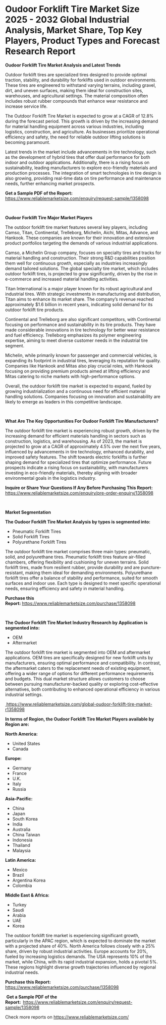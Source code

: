 <p><h1>Oudoor Forklift Tire Market Size 2025 - 2032 Global Industrial Analysis, Market Share, Top Key Players, Product Types and Forecast Research Report</h1></p><p><strong>Oudoor Forklift Tire Market Analysis and Latest Trends</strong></p>
<p><p>Outdoor forklift tires are specialized tires designed to provide optimal traction, stability, and durability for forklifts used in outdoor environments. These tires are engineered to withstand varying terrains, including gravel, dirt, and uneven surfaces, making them ideal for construction sites, warehouses, and agricultural settings. The material composition often includes robust rubber compounds that enhance wear resistance and increase service life.</p><p>The Outdoor Forklift Tire Market is expected to grow at a CAGR of 12.8% during the forecast period. This growth is driven by the increasing demand for material handling equipment across various industries, including logistics, construction, and agriculture. As businesses prioritize operational efficiency and safety, the need for reliable outdoor lifting solutions is becoming paramount. </p><p>Latest trends in the market include advancements in tire technology, such as the development of hybrid tires that offer dual performance for both indoor and outdoor applications. Additionally, there is a rising focus on sustainability, leading manufacturers to explore eco-friendly materials and production processes. The integration of smart technologies in tire design is also growing, providing real-time data on tire performance and maintenance needs, further enhancing market prospects.</p></p>
<p><strong>Get a Sample PDF of the Report:&nbsp;</strong> <a href="https://www.reliablemarketsize.com/enquiry/request-sample/1358098?utm_campaign=2781&utm_medium=2&utm_source=Github&utm_content=ia&utm_term=30032025&utm_id=oudoor-forklift-tire">https://www.reliablemarketsize.com/enquiry/request-sample/1358098</a></p>
<p>&nbsp;</p>
<p><strong>Oudoor Forklift Tire Major Market Players</strong></p>
<p><p>The outdoor forklift tire market features several key players, including Camso, Titan, Continental, Trelleborg, Michelin, Aichi, Mitas, Advance, and Hankook. These companies are known for their innovation and extensive product portfolios targeting the demands of various industrial applications.</p><p>Camso, a Michelin Group company, focuses on specialty tires and tracks for material handling and construction. Their strong R&D capabilities position them well for continuous growth, especially as industries increasingly demand tailored solutions. The global specialty tire market, which includes outdoor forklift tires, is projected to grow significantly, driven by the rise in e-commerce and increased material handling activities.</p><p>Titan International is a major player known for its robust agricultural and industrial tires. With strategic investments in manufacturing and distribution, Titan aims to enhance its market share. The company’s revenue reached approximately $1.6 billion in recent years, indicating solid demand for its outdoor forklift tire products.</p><p>Continental and Trelleborg are also significant competitors, with Continental focusing on performance and sustainability in its tire products. They have made considerable innovations in tire technology for better wear resistance and fuel efficiency. Trelleborg emphasizes its polymer engineering expertise, aiming to meet diverse customer needs in the industrial tire segment.</p><p>Michelin, while primarily known for passenger and commercial vehicles, is expanding its footprint in industrial tires, leveraging its reputation for quality. Companies like Hankook and Mitas also play crucial roles, with Hankook focusing on providing premium products aimed at lifting efficiency and Mitas catering to niche markets with high-performance options.</p><p>Overall, the outdoor forklift tire market is expected to expand, fueled by growing industrialization and a continuous need for efficient material handling solutions. Companies focusing on innovation and sustainability are likely to emerge as leaders in this competitive landscape.</p></p>
<p>&nbsp;</p>
<p><strong>What Are The Key Opportunities For Oudoor Forklift Tire Manufacturers?</strong></p>
<p><p>The outdoor forklift tire market is experiencing robust growth, driven by the increasing demand for efficient materials handling in sectors such as construction, logistics, and warehousing. As of 2023, the market is projected to grow at a CAGR of approximately 4.5% over the next five years, influenced by advancements in tire technology, enhanced durability, and improved safety features. The shift towards electric forklifts is further shaping demand for specialized tires that optimize performance. Future prospects indicate a rising focus on sustainability, with manufacturers investing in eco-friendly materials, thereby aligning with broader environmental goals in the logistics industry.</p></p>
<p><strong>Inquire or Share Your Questions If Any Before Purchasing This Report:</strong> <a href="https://www.reliablemarketsize.com/enquiry/pre-order-enquiry/1358098?utm_campaign=2781&utm_medium=2&utm_source=Github&utm_content=ia&utm_term=30032025&utm_id=oudoor-forklift-tire">https://www.reliablemarketsize.com/enquiry/pre-order-enquiry/1358098</a></p>
<p>&nbsp;</p>
<p><strong>Market Segmentation</strong></p>
<p><strong>The Oudoor Forklift Tire Market Analysis by types is segmented into:</strong></p>
<p><ul><li>Pneumatic Forklift Tires</li><li>Solid Forklift Tires</li><li>Polyurethane Forklift Tires</li></ul></p>
<p><p>The outdoor forklift tire market comprises three main types: pneumatic, solid, and polyurethane tires. Pneumatic forklift tires feature air-filled chambers, offering flexibility and cushioning for uneven terrains. Solid forklift tires, made from resilient rubber, provide durability and are puncture-resistant, making them ideal for demanding environments. Polyurethane forklift tires offer a balance of stability and performance, suited for smooth surfaces and indoor use. Each type is designed to meet specific operational needs, ensuring efficiency and safety in material handling.</p></p>
<p><strong>Purchase this Report:&nbsp;</strong><a href="https://www.reliablemarketsize.com/purchase/1358098?utm_campaign=2781&utm_medium=2&utm_source=Github&utm_content=ia&utm_term=30032025&utm_id=oudoor-forklift-tire">https://www.reliablemarketsize.com/purchase/1358098</a></p>
<p>&nbsp;</p>
<p><strong>The Oudoor Forklift Tire Market Industry Research by Application is segmented into:</strong></p>
<p><ul><li>OEM</li><li>Aftermarket</li></ul></p>
<p><p>The outdoor forklift tire market is segmented into OEM and aftermarket applications. OEM tires are specifically designed for new forklift units by manufacturers, ensuring optimal performance and compatibility. In contrast, the aftermarket caters to the replacement needs of existing equipment, offering a wider range of options for different performance requirements and budgets. This dual market structure allows customers to choose between pursuing manufacturer-backed quality or exploring cost-effective alternatives, both contributing to enhanced operational efficiency in various industrial settings.</p></p>
<p><a href="https://www.reliablemarketsize.com/global-oudoor-forklift-tire-market-r1358098?utm_campaign=2781&utm_medium=2&utm_source=Github&utm_content=ia&utm_term=30032025&utm_id=oudoor-forklift-tire">&nbsp;https://www.reliablemarketsize.com/global-oudoor-forklift-tire-market-r1358098</a></p>
<p><strong>In terms of Region, the Oudoor Forklift Tire Market Players available by Region are:</strong></p>
<p>
    <p> <strong> North America: </strong>
        <ul>
            <li>United States</li>
            <li>Canada</li>
        </ul>
        </p> 
    <p> <strong> Europe: </strong>
        <ul>
            <li>Germany</li>
            <li>France</li>
            <li>U.K.</li>
            <li>Italy</li>
            <li>Russia</li>
        </ul>
        </p> 
    <p> <strong> Asia-Pacific: </strong>
        <ul>
            <li>China</li>
            <li>Japan</li>
            <li>South Korea</li>
            <li>India</li>
            <li>Australia</li>
            <li>China Taiwan</li>
            <li>Indonesia</li>
            <li>Thailand</li>
            <li>Malaysia</li>
        </ul>
        </p> 
    <p> <strong> Latin America: </strong>
        <ul>
            <li>Mexico</li>
            <li>Brazil</li>
            <li>Argentina Korea</li>
            <li>Colombia</li>
        </ul>
        </p> 
    <p> <strong> Middle East & Africa: </strong>
        <ul>
            <li>Turkey</li>
            <li>Saudi</li>
            <li>Arabia</li>
            <li>UAE</li>
            <li>Korea</li>
        </ul>
    </p>
    </p>
<p><p>The outdoor forklift tire market is experiencing significant growth, particularly in the APAC region, which is expected to dominate the market with a projected share of 40%. North America follows closely with a 25% share, driven by robust industrial activities. Europe accounts for 20%, fueled by increasing logistics demands. The USA represents 10% of the market, while China, with its rapid industrial expansion, holds a pivotal 5%. These regions highlight diverse growth trajectories influenced by regional industrial needs.</p></p>
<p><strong>Purchase this Report: </strong><a href="https://www.reliablemarketsize.com/purchase/1358098?utm_campaign=2781&utm_medium=2&utm_source=Github&utm_content=ia&utm_term=30032025&utm_id=oudoor-forklift-tire">https://www.reliablemarketsize.com/purchase/1358098</a></p>
<p>&nbsp;<strong>Get a Sample PDF of the Report:&nbsp;&nbsp;</strong><a href="https://www.reliablemarketsize.com/enquiry/request-sample/1358098?utm_campaign=2781&utm_medium=2&utm_source=Github&utm_content=ia&utm_term=30032025&utm_id=oudoor-forklift-tire">https://www.reliablemarketsize.com/enquiry/request-sample/1358098</a></p>
<p><strong></strong></p>
<p>Check more reports on <a href="https://www.reliablemarketsize.com/?utm_campaign=2781&utm_medium=2&utm_source=Github&utm_content=ia&utm_term=30032025&utm_id=oudoor-forklift-tire">https://www.reliablemarketsize.com/</a></p>